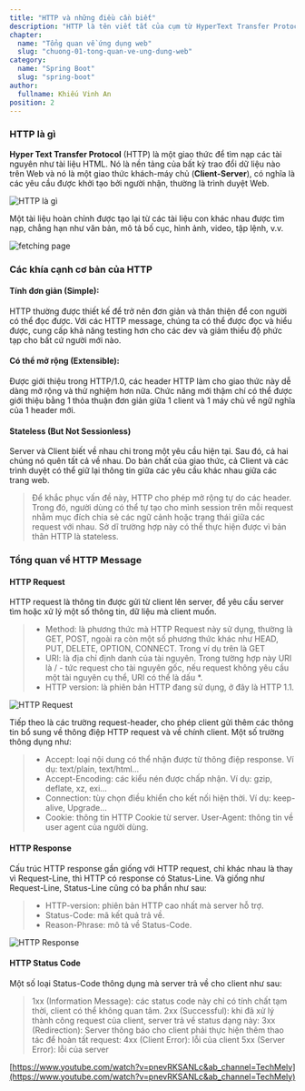 ```yaml
---
title: "HTTP và những điều cần biết"
description: "HTTP là tên viết tắt của cụm từ HyperText Transfer Protocol, dịch theo tiếng Việt là giao thức truyền tải siêu văn bản. HTTP được dùng trong www (world wide web) với mục đích tạo nên nền tảng kết nối giữa client và server."
chapter:
  name: "Tổng quan về ứng dụng web"
  slug: "chuong-01-tong-quan-ve-ung-dung-web"
category:
  name: "Spring Boot"
  slug: "spring-boot"
author:
  fullname: Khiếu Vinh An
position: 2
---
```


### HTTP là gì

**Hyper Text Transfer Protocol** (HTTP) là một giao thức để tìm nạp các tài nguyên như tài liệu HTML. Nó là nền tảng của bất kỳ trao đổi dữ liệu nào trên Web và nó là một giao thức khách-máy chủ (**Client-Server**), có nghĩa là các yêu cầu được khởi tạo bởi người nhận, thường là trình duyệt Web.

![HTTP là gì](https://user-images.githubusercontent.com/29374426/179367094-97b45cff-58f6-4b11-aee6-fd681f31064a.png)

Một tài liệu hoàn chỉnh được tạo lại từ các tài liệu con khác nhau được tìm nạp, chẳng hạn như văn bản, mô tả bố cục, hình ảnh, video, tập lệnh, v.v.

![fetching page](https://user-images.githubusercontent.com/29374426/179367104-e8b8b257-329f-44d7-87c2-76847aeeadbb.png)

### Các khía cạnh cơ bản của HTTP

#### Tính đơn giản (Simple):

HTTP thường được thiết kế để trở nên đơn giản và thân thiện để con người có thể đọc được. Với các HTTP message, chúng ta có thể được đọc và hiểu được, cung cấp khả năng testing hơn cho các dev và giảm thiểu độ phức tạp cho bất cứ người mới nào.

#### Có thể mở rộng (Extensible):

Được giới thiệu trong HTTP/1.0, các header HTTP làm cho giao thức này dễ dàng mở rộng và thử nghiệm hơn nữa. Chức năng mới thậm chí có thể được giới thiệu bằng 1 thỏa thuận đơn giản giữa 1 client và 1 máy chủ về ngữ nghĩa của 1 header mới.

#### Stateless (But Not Sessionless)

Server và Client biết về nhau chi trong một yêu cầu hiện tại. Sau đó, cả hai chúng nó quên tất cả về nhau. Do bản chất của giao thức, cả Client và các trình duyệt có thể giữ lại thông tin giữa các yêu cầu khác nhau giữa các trang web.

> Để khắc phục vấn đề này, HTTP cho phép mở rộng tự do các header. Trong đó, người dùng có thể tự tạo cho mình session trên mỗi request nhằm mục đích chia sẻ các ngữ cảnh hoặc trạng thái giữa các request với nhau. Sở dĩ trường hợp này có thể thực hiện được vì bản thân HTTP là stateless.

### Tổng quan về HTTP Message

#### HTTP Request

HTTP request là thông tin được gửi từ client lên server, để yêu cầu server tìm hoặc xử lý một số thông tin, dữ liệu mà client muốn.

> - Method: là phương thức mà HTTP Request này sử dụng, thường là GET, POST, ngoài ra còn một số phương thức khác như HEAD, PUT, DELETE, OPTION, CONNECT. Trong ví dụ trên là GET
> - URI: là địa chỉ định danh của tài nguyên. Trong tường hợp này URI là / - tức request cho tài nguyên gốc, nếu request không yêu cầu một tài nguyên cụ thể, URI có thể là dấu \*.
> - HTTP version: là phiên bản HTTP đang sử dụng, ở đây là HTTP 1.1.

![HTTP Request](https://user-images.githubusercontent.com/29374426/179367117-5f551e99-54f8-45b4-bd69-85ff9fc96b15.png)

Tiếp theo là các trường request-header, cho phép client gửi thêm các thông tin bổ sung về thông điệp HTTP request và về chính client. Một số trường thông dụng như:

> - Accept: loại nội dung có thể nhận được từ thông điệp response. Ví dụ: text/plain, text/html…
> - Accept-Encoding: các kiểu nén được chấp nhận. Ví dụ: gzip, deflate, xz, exi…
> - Connection: tùy chọn điều khiển cho kết nối hiện thời. Ví dụ: keep-alive, Upgrade…
> - Cookie: thông tin HTTP Cookie từ server.
>   User-Agent: thông tin về user agent của người dùng.

#### HTTP Response

Cấu trúc HTTP response gần giống với HTTP request, chỉ khác nhau là thay vì Request-Line, thì HTTP có response có Status-Line. Và giống như Request-Line, Status-Line cũng có ba phần như sau:

> - HTTP-version: phiên bản HTTP cao nhất mà server hỗ trợ.
> - Status-Code: mã kết quả trả về.
> - Reason-Phrase: mô tả về Status-Code.

![HTTP Response](https://user-images.githubusercontent.com/29374426/179367127-ff540474-060e-4641-9e8a-a71c206b6444.png)

#### HTTP Status Code

Một số loại Status-Code thông dụng mà server trả về cho client như sau:

> 1xx (Information Message): các status code này chỉ có tính chất tạm thời, client có thể không quan tâm.
> 2xx (Successful): khi đã xử lý thành công request của client, server trả về status dạng này:
> 3xx (Redirection): Server thông báo cho client phải thực hiện thêm thao tác để hoàn tất request:
> 4xx (Client Error): lỗi của client
> 5xx (Server Error): lỗi của server

[https://www.youtube.com/watch?v=pnevRKSANLc&ab_channel=TechMely](https://www.youtube.com/watch?v=pnevRKSANLc&ab_channel=TechMely)
